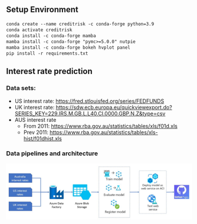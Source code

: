 ## Setup Environment
```
conda create --name creditrisk -c conda-forge python=3.9
conda activate creditrisk
conda install -c conda-forge mamba
mamba install -c conda-forge "pymc>=5.0.0" nutpie
mamba install -c conda-forge bokeh hvplot panel
pip install -r requirements.txt 
```



## Interest rate prediction



### Data sets:
- US interest rate: https://fred.stlouisfed.org/series/FEDFUNDS
- UK interest rate: https://sdw.ecb.europa.eu/quickviewexport.do?SERIES_KEY=229.IRS.M.GB.L.L40.CI.0000.GBP.N.Z&type=csv
- AUS interest rate
    - From 2011: https://www.rba.gov.au/statistics/tables/xls/f01d.xls
    - Prev 2011: https://www.rba.gov.au/statistics/tables/xls-hist/f01dhist.xls

### Data pipelines and architecture

![architecture](./images/ir_architecture_v1.jpg)
